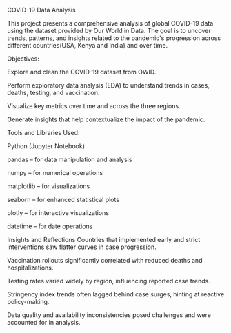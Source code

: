 COVID-19 Data Analysis

This project presents a comprehensive analysis of global COVID-19 data using the dataset provided by Our World in Data. The goal is to uncover trends, patterns, and insights related to the pandemic's progression across different countries(USA, Kenya and India) and over time.

Objectives:

Explore and clean the COVID-19 dataset from OWID.

Perform exploratory data analysis (EDA) to understand trends in cases, deaths, testing, and vaccination.

Visualize key metrics over time and across the three regions.

Generate insights that help contextualize the impact of the pandemic.

Tools and Libraries Used:

Python (Jupyter Notebook)

pandas – for data manipulation and analysis

numpy – for numerical operations

matplotlib – for visualizations

seaborn – for enhanced statistical plots

plotly – for interactive visualizations

datetime – for date operations

Insights and Reflections
Countries that implemented early and strict interventions saw flatter curves in case progression.

Vaccination rollouts significantly correlated with reduced deaths and hospitalizations.

Testing rates varied widely by region, influencing reported case trends.

Stringency index trends often lagged behind case surges, hinting at reactive policy-making.

Data quality and availability inconsistencies posed challenges and were accounted for in analysis.
